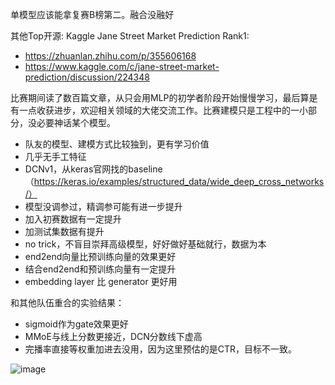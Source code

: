 单模型应该能拿复赛B榜第二。融合没融好

其他Top开源: 
Kaggle Jane Street Market Prediction Rank1: 
* https://zhuanlan.zhihu.com/p/355606168
* https://www.kaggle.com/c/jane-street-market-prediction/discussion/224348


比赛期间读了数百篇文章，从只会用MLP的初学者阶段开始慢慢学习，最后算是有一点收获进步，欢迎相关领域的大佬交流工作。比赛建模只是工程中的一小部分，没必要神话某个模型。

* 队友的模型、建模方式比较独到，更有学习价值
* 几乎无手工特征
* DCNv1，从keras官网找的baseline （https://keras.io/examples/structured_data/wide_deep_cross_networks/） 
* 模型没调参过，精调参可能有进一步提升
* 加入初赛数据有一定提升
* 加测试集数据有提升
* no trick，不盲目崇拜高级模型，好好做好基础就行，数据为本
* end2end向量比预训练向量的效果更好
* 结合end2end和预训练向量有一定提升
* embedding layer 比 generator 更好用


和其他队伍重合的实验结果：
* sigmoid作为gate效果更好
* MMoE与线上分数更接近，DCN分数线下虚高
* 完播率直接等权重加进去没用，因为这里预估的是CTR，目标不一致。

![image](https://user-images.githubusercontent.com/39345674/134325467-69659b15-9ffe-46ec-b2df-93469693b005.png)


